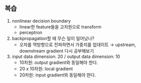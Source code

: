 ## 복습
1. nonlinear decision boundary
   - linear한 feature들을 고차원으로 transform
   - perceptron
2. backpropagation할 때 무슨 일이 일어났나?
   - 오차를 역방향으로 전파하면서 가중치를 업데이트
     → upstream, downstream gradient 다시 공부해보기
3. input data dimension: 20 / output data dimension: 10
   - 10차원: output gradient와 동일해야 한다. 
   - 20 x 10차원: local gradient
   - 20차원: input gradient와 동일해야 한다. 
